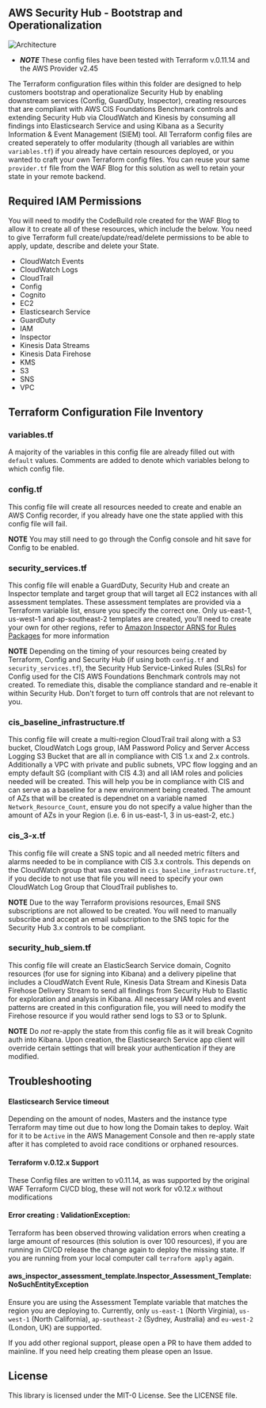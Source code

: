 ## AWS Security Hub - Bootstrap and Operationalization
![Architecture](https://github.com/aws-samples/aws-security-services-with-terraform/blob/master/aws-security-hub-boostrap-and-operationalization/Architecture.jpg)

* ***NOTE*** These config files have been tested with Terraform v.0.11.14 and the AWS Provider v2.45

The Terraform configuration files within this folder are designed to help customers bootstrap and operationalize Security Hub by enabling downstream services (Config, GuardDuty, Inspector), creating resources that are compliant with AWS CIS Foundations Benchmark controls and extending Security Hub via CloudWatch and Kinesis by consuming all findings into Elasticsearch Service and using Kibana as a Security Information & Event Management (SIEM) tool. All Terraform config files are created seperately to offer modularity (though all variables are within `variables.tf`) if you already have certain resources deployed, or you wanted to craft your own Terraform config files. You can reuse your same `provider.tf` file from the WAF Blog for this solution as well to retain your state in your remote backend.

## Required IAM Permissions
You will need to modify the CodeBuild role created for the WAF Blog to allow it to create all of these resources, which include the below. You need to give Terraform full create/update/read/delete permissions to be able to apply, update, describe and delete your State.
- CloudWatch Events
- CloudWatch Logs
- CloudTrail
- Config
- Cognito
- EC2
- Elasticsearch Service
- GuardDuty
- IAM
- Inspector
- Kinesis Data Streams
- Kinesis Data Firehose
- KMS
- S3
- SNS
- VPC

## Terraform Configuration File Inventory
### variables.tf
A majority of the variables in this config file are already filled out with `default` values. Comments are added to denote which variables belong to which config file.

### config.tf
This config file will create all resources needed to create and enable an AWS Config recorder, if you already have one the state applied with this config file will fail.

**NOTE** You may still need to go through the Config console and hit save for Config to be enabled.

### security_services.tf
This config file will enable a GuardDuty, Security Hub and create an Inspector template and target group that will target all EC2 instances with all assessment templates. These assessment templates are provided via a Terraform variable list, ensure you specify the correct one. Only us-east-1, us-west-1 and ap-southeast-2 templates are created, you'll need to create your own for other regions, refer to [Amazon Inspector ARNS for Rules Packages](https://docs.aws.amazon.com/inspector/latest/userguide/inspector_rules-arns.html) for more information

**NOTE** Depending on the timing of your resources being created by Terraform, Config and Security Hub (if using both `config.tf` and `security_services.tf`), the Security Hub Service-Linked Rules (SLRs) for Config used for the CIS AWS Foundations Benchmark controls may not created. To remediate this, disable the compliance standard and re-enable it within Security Hub. Don't forget to turn off controls that are not relevant to you.

### cis_baseline_infrastructure.tf
This config file will create a multi-region CloudTrail trail along with a S3 bucket, CloudWatch Logs group, IAM Password Policy and Server Access Logging S3 Bucket that are all in compliance with CIS 1.x and 2.x controls. Additionally a VPC with private and public subnets, VPC flow logging and an empty default SG (compliant with CIS 4.3) and all IAM roles and policies needed will be created. This will help you be in compliance with CIS and can serve as a baseline for a new environment being created. The amount of AZs that will be created is dependnet on a variable named `Network_Resource_Count`, ensure you do not specify a value higher than the amount of AZs in your Region (i.e. 6 in us-east-1, 3 in us-east-2, etc.)

### cis_3-x.tf
This config file will create a SNS topic and all needed metric filters and alarms needed to be in compliance with CIS 3.x controls. This depends on the CloudWatch group that was created in `cis_baseline_infrastructure.tf`, if you decide to not use that file you will need to specify your own CloudWatch Log Group that CloudTrail publishes to.

**NOTE** Due to the way Terraform provisions resources, Email SNS subscriptions are not allowed to be created. You will need to manually subscribe and accept an email subscription to the SNS topic for the Security Hub 3.x controls to be compliant.

### security_hub_siem.tf
This config file will create an ElasticSearch Service domain, Cognito resources (for use for signing into Kibana) and a delivery pipeline that includes a CloudWatch Event Rule, Kinesis Data Stream and Kinesis Data Firehose Delivery Stream to send all findings from Security Hub to Elastic for exploration and analysis in Kibana. All necessary IAM roles and event patterns are created in this configuration file, you will need to modify the Firehose resource if you would rather send logs to S3 or to Splunk.

**NOTE** Do *not* re-apply the state from this config file as it will break Cognito auth into Kibana. Upon creation, the Elasticsearch Service app client will override certain settings that will break your authentication if they are modified.

## Troubleshooting
#### Elasticsearch Service timeout
Depending on the amount of nodes, Masters and the instance type Terraform may time out due to how long the Domain takes to deploy. Wait for it to be `Active` in the AWS Management Console and then re-apply state after it has completed to avoid race conditions or orphaned resources.

#### Terraform v.0.12.x Support
These Config files are written to v0.11.14, as was supported by the original WAF Terraform CI/CD blog, these will not work for v0.12.x without modifications

#### Error creating <resource>: ValidationException: 
Terraform has been observed throwing validation errors when creating a large amount of resources (this solution is over 100 resources), if you are running in CI/CD release the change again to deploy the missing state. If you are running from your local computer call `terraform apply` again.

#### aws_inspector_assessment_template.Inspector_Assessment_Template: NoSuchEntityException
Ensure you are using the Assessment Template variable that matches the region you are deploying to. Currently, only `us-east-1` (North Virginia), `us-west-1` (North California), `ap-southeast-2` (Sydney, Australia) and `eu-west-2` (London, UK) are supported.

If you add other regional support, please open a PR to have them added to mainline. If you need help creating them please open an Issue.

## License

This library is licensed under the MIT-0 License. See the LICENSE file.